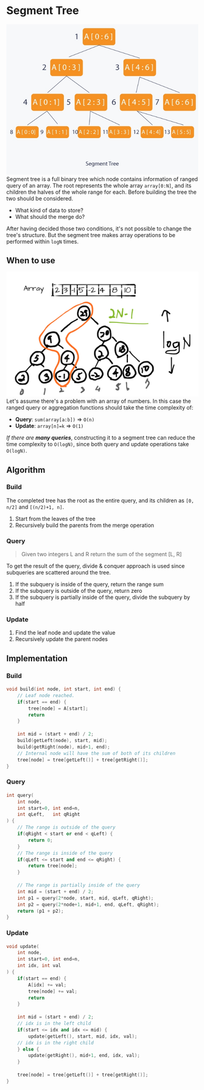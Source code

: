 # Segment Tree
![seg](.images/segment-tree-01.jpg)  
Segment tree is a full binary tree which node contains information of ranged query of an array. The root represents the whole array `array[0:N]`, and its children the halves of the whole range for each. Before building the tree the two should be considered.
- What kind of data to store?
- What should the merge do?

After having decided those two conditions, it's not possible to change the tree's structure. But the segment tree makes array operations to be performed within `logN` times.

## When to use
![segment-tree-02](.images/segment-tree-02.jpg)  
 Let's assume there's a problem with an array of numbers. In this case the ranged query or aggregation functions should take the time complexity of:
  - **Query**: `sum(array[a:b])` => `O(n)`
  - **Update**: `array[n]=k` => `O(1)`
  
 *If there are **many queries***, constructing it to a segment tree can reduce the time complexity to `O(logN)`, since both query and update operations take `O(logN)`.

## Algorithm
### Build
The completed tree has the root as the entire query, and its children as `[0, n/2]` and `[(n/2)+1, n]`.

1. Start from the leaves of the tree
2. Recursively build the parents from the merge operation

### Query
> Given two integers L and R return the sum of the segment [L, R]

To get the result of the query, divide & conquer approach is used since subqueries are scattered around the tree.

1. If the subquery is inside of the query, return the range sum
2. If the subquery is outside of the query, return zero
3. If the subquery is partially inside of the query, divide the subquery by half

### Update
1. Find the leaf node and update the value
2. Recursively update the parent nodes

## Implementation
### Build
```cpp
void build(int node, int start, int end) {
    // Leaf node reached.
    if(start == end) {
        tree[node] = A[start];
        return
    }

    int mid = (start + end) / 2;
    build(getLeft(node), start, mid);
    build(getRight(node), mid+1, end);
    // Internal node will have the sum of both of its children
    tree[node] = tree[getLeft()] + tree[getRight()];
}
```

### Query
```cpp
int query(
    int node, 
    int start=0, int end=n, 
    int qLeft,   int qRight
) {
    // The range is outside of the query
    if(qRight < start or end < qLeft) {
        return 0;
    }
    // The range is inside of the query
    if(qLeft <= start and end <= qRight) {
        return tree[node];
    }
    
    // The range is partially inside of the query
    int mid = (start + end) / 2;
    int p1 = query(2*node, start, mid, qLeft, qRight);
    int p2 = query(2*node+1, mid+1, end, qLeft, qRight);
    return (p1 + p2);
}
```

### Update
```cpp
void update(
    int node, 
    int start=0, int end=n, 
    int idx, int val
) {
    if(start == end) {
        A[idx] += val;
        tree[node] += val;
        return
    }

    int mid = (start + end) / 2;
    // idx is in the left child
    if(start <= idx and idx <= mid) {
        update(getLeft(), start, mid, idx, val);
    // idx is in the right child
    } else {
        update(getRight(), mid+1, end, idx, val);
    }

    tree[node] = tree[getLeft()] + tree[getRight()];
}
```